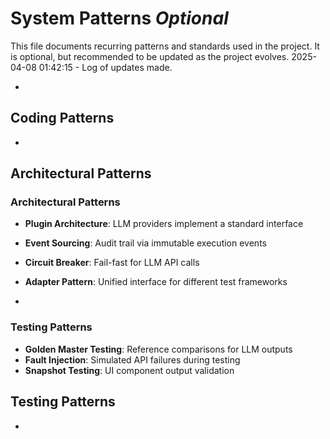 # System Patterns *Optional*

This file documents recurring patterns and standards used in the project.
It is optional, but recommended to be updated as the project evolves.
2025-04-08 01:42:15 - Log of updates made.

*

## Coding Patterns

*   

## Architectural Patterns

### Architectural Patterns
* **Plugin Architecture**: LLM providers implement a standard interface
* **Event Sourcing**: Audit trail via immutable execution events
* **Circuit Breaker**: Fail-fast for LLM API calls
* **Adapter Pattern**: Unified interface for different test frameworks

*   

### Testing Patterns
* **Golden Master Testing**: Reference comparisons for LLM outputs
* **Fault Injection**: Simulated API failures during testing
* **Snapshot Testing**: UI component output validation

## Testing Patterns

*